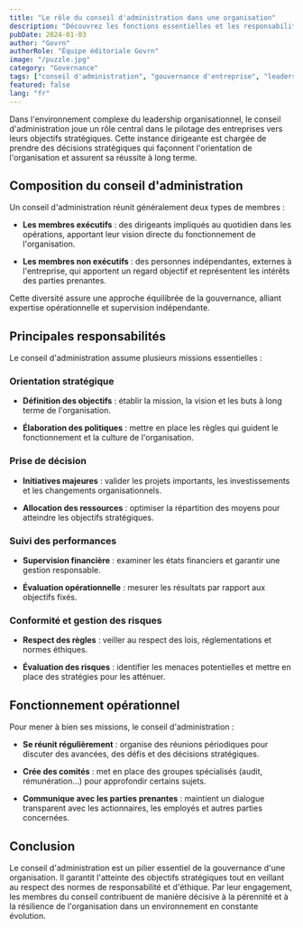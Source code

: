 ```yaml
---
title: "Le rôle du conseil d'administration dans une organisation"
description: "Découvrez les fonctions essentielles et les responsabilités d'un conseil d'administration pour piloter la réussite d'une organisation, notamment la planification stratégique, la supervision et la gestion des risques."
pubDate: 2024-01-03
author: "Govrn"
authorRole: "Équipe éditoriale Govrn"
image: "/puzzle.jpg"
category: "Governance"
tags: ["conseil d'administration", "gouvernance d'entreprise", "leadership", "planification stratégique"]
featured: false
lang: "fr"
---
```


Dans l'environnement complexe du leadership organisationnel, le conseil d'administration joue un rôle central dans le pilotage des entreprises vers leurs objectifs stratégiques. Cette instance dirigeante est chargée de prendre des décisions stratégiques qui façonnent l'orientation de l'organisation et assurent sa réussite à long terme.

## Composition du conseil d'administration

Un conseil d'administration réunit généralement deux types de membres :

- **Les membres exécutifs** : des dirigeants impliqués au quotidien dans les opérations, apportant leur vision directe du fonctionnement de l'organisation.

- **Les membres non exécutifs** : des personnes indépendantes, externes à l'entreprise, qui apportent un regard objectif et représentent les intérêts des parties prenantes.

Cette diversité assure une approche équilibrée de la gouvernance, alliant expertise opérationnelle et supervision indépendante.

## Principales responsabilités

Le conseil d'administration assume plusieurs missions essentielles :

### Orientation stratégique

- **Définition des objectifs** : établir la mission, la vision et les buts à long terme de l'organisation.

- **Élaboration des politiques** : mettre en place les règles qui guident le fonctionnement et la culture de l'organisation.

### Prise de décision

- **Initiatives majeures** : valider les projets importants, les investissements et les changements organisationnels.

- **Allocation des ressources** : optimiser la répartition des moyens pour atteindre les objectifs stratégiques.

### Suivi des performances

- **Supervision financière** : examiner les états financiers et garantir une gestion responsable.

- **Évaluation opérationnelle** : mesurer les résultats par rapport aux objectifs fixés.

### Conformité et gestion des risques

- **Respect des règles** : veiller au respect des lois, réglementations et normes éthiques.

- **Évaluation des risques** : identifier les menaces potentielles et mettre en place des stratégies pour les atténuer.

## Fonctionnement opérationnel

Pour mener à bien ses missions, le conseil d'administration :

- **Se réunit régulièrement** : organise des réunions périodiques pour discuter des avancées, des défis et des décisions stratégiques.

- **Crée des comités** : met en place des groupes spécialisés (audit, rémunération...) pour approfondir certains sujets.

- **Communique avec les parties prenantes** : maintient un dialogue transparent avec les actionnaires, les employés et autres parties concernées.

## Conclusion

Le conseil d'administration est un pilier essentiel de la gouvernance d'une organisation. Il garantit l'atteinte des objectifs stratégiques tout en veillant au respect des normes de responsabilité et d'éthique. Par leur engagement, les membres du conseil contribuent de manière décisive à la pérennité et à la résilience de l'organisation dans un environnement en constante évolution.
